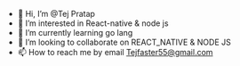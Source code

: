 - 👋 Hi, I’m @Tej Pratap
- 👀 I’m interested in React-native & node js 
- 🌱 I’m currently learning go lang 
- 💞️ I’m looking to collaborate on REACT_NATIVE & NODE JS
- 📫 How to reach me by email Tejfaster55@gmail.com

<!---
tejfaster/tejfaster is a ✨ special ✨ repository because its `README.md` (this file) appears on your GitHub profile.
You can click the Preview link to take a look at your changes.
--->
